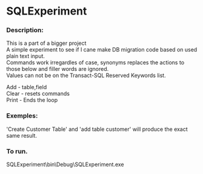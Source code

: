 # SQLExperiment
### Description:
This is a part of a bigger project</br>
A simple experiment to see if I cane make DB migration code based on used plain text input.</br>
Commands work irregardles of case, synonyms replaces the actions to those below and filler words are ignored.</br>
Values can not be on the Transact-SQL Reserved Keywords list.</br>

Add - table,field</br>
Clear - resets commands</br>
Print - Ends the loop</br>

### Exemples:
'Create Customer Table' and 'add table customer' will produce the exact same result.

### To run.
SQLExperiment\bin\Debug\SQLExperiment.exe
